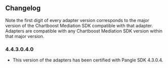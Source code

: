 ## Changelog

Note the first digit of every adapter version corresponds to the major version of the Chartboost Mediation SDK compatible with that adapter. 
Adapters are compatible with any Chartboost Mediation SDK version within that major version.

### 4.4.3.0.4.0
- This version of the adapters has been certified with Pangle SDK 4.3.0.4.
